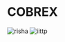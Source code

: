 # COBREX

![risha](https://user-images.githubusercontent.com/42757231/99178239-0a095380-2737-11eb-8f94-75ca8f069377.png)
![iittp](https://user-images.githubusercontent.com/42757231/99178231-f3fb9300-2736-11eb-8942-0cde97e79d3b.png)
